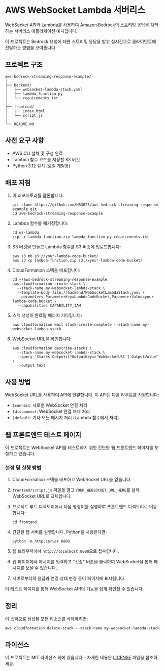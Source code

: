 # AWS WebSocket Lambda 서버리스

WebSocket API와 Lambda를 사용하여 Amazon Bedrock의 스트리밍 응답을 처리하는 서버리스 애플리케이션 예시입니다. 

이 프로젝트는 Bedrock 요청에 대한 스트리밍 응답을 받고 실시간으로 클라이언트에 전달하는 방법을 보여줍니다.

## 프로젝트 구조

```
aws-bedrock-streaming-response-example/
│
├── backend/
│   ├── websocket-lambda-stack.yaml
│   ├── lambda_function.py
│   └── requirements.txt
│
├── frontend/
│   ├── index.html
│   └── script.js
│
└── README.md
```

## 사전 요구 사항

- AWS CLI 설치 및 구성 완료
- Lambda 함수 코드를 저장할 S3 버킷
- Python 3.12 설치 (로컬 개발용)

## 배포 지침

1. 이 리포지토리를 클론합니다:
   ```
   git clone https://github.com/NB3025/aws-bedrock-streaming-response-example.git
   cd aws-bedrock-streaming-response-example
   ```

2. Lambda 함수를 패키징합니다:
   ```
   cd ws-lambda
   zip -r lambda-function.zip lambda_function.py requirements.txt
   ```

3. S3 버킷을 만들고 Lambda 함수를 S3 버킷에 업로드합니다:
   ```
   aws s3 mb s3://your-lambda-code-bucket/
   aws s3 cp lambda-function.zip s3://your-lambda-code-bucket/
   ```

4. CloudFormation 스택을 배포합니다:
   ```
   cd ~/aws-bedrock-streaming-response-example
   aws cloudformation create-stack \
     --stack-name my-websocket-lambda-stack \
     --template-body file://backend/WebSocketLambdaStack.yaml \
     --parameters ParameterKey=LambdaCodeBucket,ParameterValue=your-lambda-code-bucket \
     --capabilities CAPABILITY_IAM
   ```

5. 스택 생성이 완료될 때까지 기다립니다:
   ```
   aws cloudformation wait stack-create-complete --stack-name my-websocket-lambda-stack
   ```

6. WebSocket URL을 확인합니다:
   ```
   aws cloudformation describe-stacks \
     --stack-name my-websocket-lambda-stack \
     --query "Stacks.Outputs[?OutputKey=='WebSocketURI'].OutputValue" \
     --output text
   ```

## 사용 방법

WebSocket URL을 사용하여 API에 연결합니다. 이 API는 다음 라우트를 지원합니다:

- `$connect`: 새로운 WebSocket 연결 처리
- `$disconnect`: WebSocket 연결 해제 처리
- `$default`: 기타 모든 메시지 처리 (Lambda 함수에서 처리)

## 웹 프론트엔드 테스트 페이지

이 프로젝트는 WebSocket API를 테스트하기 위한 간단한 웹 프론트엔드 페이지를 포함하고 있습니다.

### 설정 및 실행 방법

1. CloudFormation 스택을 배포하고 WebSocket URL을 얻습니다.

2. `frontend/script.js` 파일을 열고 `YOUR_WEBSOCKET_URL_HERE`를 실제 WebSocket URL로 교체합니다.

3. 프로젝트 루트 디렉토리에서 다음 명령어를 실행하여 프론트엔드 디렉토리로 이동합니다:
   ```
   cd frontend
   ```

4. 간단한 웹 서버를 실행합니다. Python을 사용한다면:
   ```
   python -m http.server 8000
   ```

5. 웹 브라우저에서 `http://localhost:8000`으로 접속합니다.

6. 웹 페이지에서 메시지를 입력하고 "전송" 버튼을 클릭하여 WebSocket을 통해 메시지를 보낼 수 있습니다.

7. 서버로부터의 응답과 연결 상태 변경 등이 페이지에 표시됩니다.

이 테스트 페이지를 통해 WebSocket API의 기능을 쉽게 확인할 수 있습니다.


## 정리

이 스택으로 생성된 모든 리소스를 삭제하려면:

```
aws cloudformation delete-stack --stack-name my-websocket-lambda-stack
```

## 라이선스

이 프로젝트는 MIT 라이선스 하에 있습니다 - 자세한 내용은 [LICENSE](LICENSE) 파일을 참조하세요.
